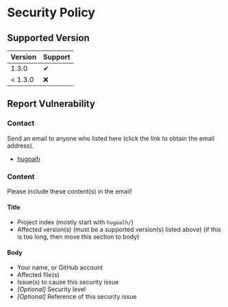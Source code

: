 # Security Policy

## Supported Version

| **Version** | **Support** |
|:----|:----|
| 1.3.0 | ✔ |
| < 1.3.0 | ❌ |

## Report Vulnerability

### Contact

Send an email to anyone who listed here (click the link to obtain the email address).

- [hugoalh](https://github.com/hugoalh)

### Content

Please include these content(s) in the email!

#### Title

- Project index (mostly start with `hugoalh/`)
- Affected version(s) (must be a supported version(s) listed above) (if this is too long, then move this section to body)

#### Body

- Your name, or GitHub account
- Affected file(s)
- Issue(s) to cause this security issue
- *\[Optional\]* Security level
- *\[Optional\]* Reference of this security issue
